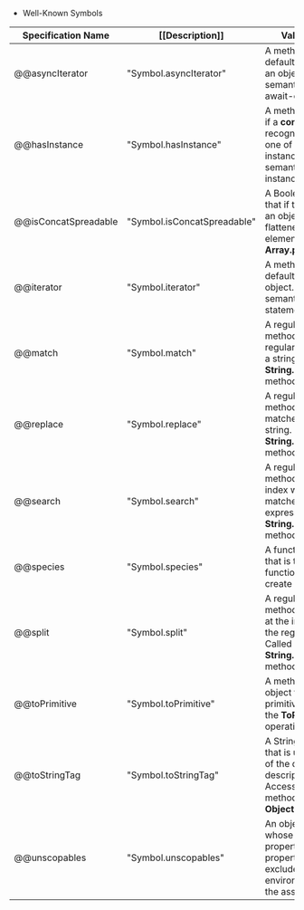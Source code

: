 
- Well-Known Symbols


|Specification Name|[[Description]]|Value and Purpose|
|---|---|---|
|@@asyncIterator|"Symbol.asyncIterator"|A method that returns the default AsyncIterator for an object. Called by the semantics of the  for-await-of statement.|
|@@hasInstance|"Symbol.hasInstance"|A method that determines if a **constructor** object recognizes an object as one of the **constructor**'s instances. Called by the semantics of the instanceof operator.|
|@@isConcatSpreadable|"Symbol.isConcatSpreadable"|A Boolean valued property that if true indicates that an object should be flattened to its array elements by **Array.prototype.concat**.|
|@@iterator|"Symbol.iterator"|	A method that returns the default Iterator for an object. Called by the semantics of the for-of statement.|
|@@match|"Symbol.match"|A regular expression method that matches the regular expression against a string. Called by the **String.prototype.match** method.|\
|@@replace|"Symbol.replace"|A regular expression method that replaces matched substrings of a string. Called by the **String.prototype.replace** method.|
|@@search|"Symbol.search"|A regular expression method that returns the index within a string that matches the regular expression. Called by the  **String.prototype.search** method.|
|@@species|"Symbol.species"|A function valued property that is the **constructor** function that is used to create derived objects.|
|@@split|"Symbol.split"|A regular expression method that splits a string at the indices that match the regular expression. Called by the  **String.prototype.split** method.|
|@@toPrimitive|"Symbol.toPrimitive"|A method that converts an object to a corresponding primitive value. Called by the **ToPrimitive** abstract operation.|
|@@toStringTag|"Symbol.toStringTag"|A String valued property that is used in the creation of the default string description of an object. Accessed by the built-in method  **Object.prototype.toString**.|
|@@unscopables|"Symbol.unscopables"|An object valued property whose own and inherited property names are property names that are excluded from the with environment bindings of the associated object.|
